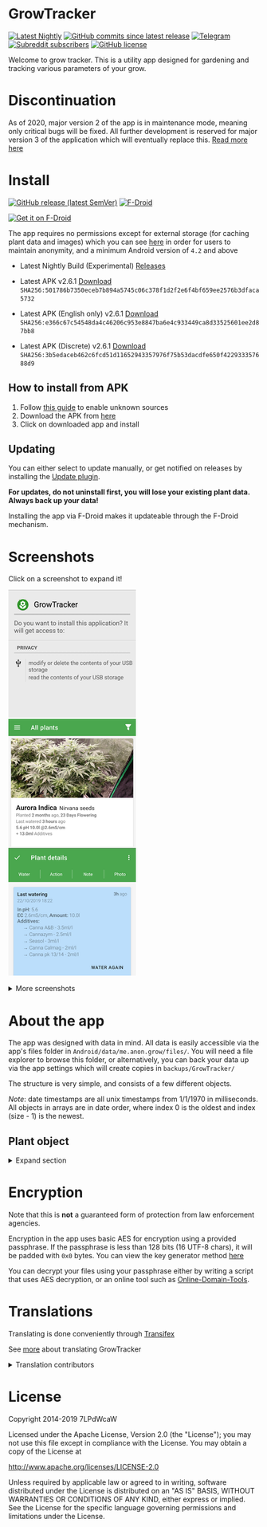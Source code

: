 # GrowTracker

[![Latest Nightly](https://travis-ci.com/7LPdWcaW/GrowTracker-Android.svg?branch=alpha)](https://travis-ci.com/7LPdWcaW/GrowTracker-Android)
[![GitHub commits since latest release](https://img.shields.io/github/commits-since/7LPdWcaW/GrowTracker-Android/latest)](https://github.com/7LPdWcaW/GrowTracker-Android/releases/tag/latest)
[![Telegram](https://img.shields.io/badge/chat-on%20Telegram-blue)](https://t.me/GrowTracker) 
[![Subreddit subscribers](https://img.shields.io/reddit/subreddit-subscribers/growutils?color=orange)](https://reddit.com/r/growutils)
[![GitHub license](https://img.shields.io/github/license/7LPdWcaW/GrowTracker-Android?color=lightgrey)](https://github.com/7LPdWcaW/GrowTracker-Android/blob/master/LICENSE)

Welcome to grow tracker. This is a utility app designed for gardening and tracking various parameters of your grow.

# Discontinuation

As of 2020, major version 2 of the app is in maintenance mode, meaning only critical bugs will be fixed. All further development is reserved for major version 3 of the application which will eventually replace this. [Read more here](https://github.com/7LPdWcaW/GrowTracker-Android/issues/206)

# Install

[![GitHub release (latest SemVer)](https://img.shields.io/github/v/release/7LPdWcaW/GrowTracker-Android?label=latest%20version&sort=semver)](https://github.com/7LPdWcaW/GrowTracker-Android/releases)
[![F-Droid](https://img.shields.io/f-droid/v/me.anon.grow)](https://f-droid.org/en/packages/me.anon.grow/)

[<img src="https://fdroid.gitlab.io/artwork/badge/get-it-on.png" alt="Get it on F-Droid" height="80">](https://f-droid.org/en/packages/me.anon.grow/)

The app requires no permissions except for external storage (for caching plant data and images) which you can see [here](https://github.com/7LPdWcaW/GrowTracker-Android/blob/develop/app/src/main/AndroidManifest.xml) in order for users to maintain anonymity, and a minimum Android version of `4.2` and above

- Latest Nightly Build (Experimental) [Releases](https://github.com/7LPdWcaW/GrowTracker-Android/releases/tag/alpha)

- Latest APK v2.6.1 [Download](https://github.com/7LPdWcaW/GrowTracker-Android/releases/download/v2.6.1/v2.6.1-production.apk) `SHA256:501786b7350eceb7b894a5745c06c378f1d2f2e6f4bf659ee2576b3dfaca5732`

- Latest APK (English only) v2.6.1 [Download](https://github.com/7LPdWcaW/GrowTracker-Android/releases/download/v2.6.1/v2.6.1-en.apk) `SHA256:e366c67c54548da4c46206c953e8847ba6e4c933449ca8d33525601ee2d87bb8`

- Latest APK (Discrete) v2.6.1 [Download](https://github.com/7LPdWcaW/GrowTracker-Android/releases/download/v2.6.1/v2.6.1-discrete.apk) `SHA256:3b5edaceb462c6fcd51d11652943357976f75b53dacdfe650f422933357688d9`

## How to install from APK

1. Follow [this guide](https://www.androidauthority.com/how-to-install-apks-31494/) to enable unknown sources
2. Download the APK from [here](https://github.com/7LPdWcaW/GrowTracker-Android/releases)
3. Click on downloaded app and install

## Updating

You can either select to update manually, or get notified on releases by installing the [Update plugin](https://github.com/7LPdWcaW/GrowUpdater-Android/releases).

**For updates, do not uninstall first, you will lose your existing plant data. Always back up your data!**

Installing the app via F-Droid makes it updateable through the F-Droid mechanism.

# Screenshots

Click on a screenshot to expand it!

[![install](fastlane/metadata/android/en-GB/images/phoneScreenshotsThumbs/install.png)](fastlane/metadata/android/en-GB/images/phoneScreenshots/install.png)
[![main plant list](fastlane/metadata/android/en-GB/images/phoneScreenshotsThumbs/1.png)](fastlane/metadata/android/en-GB/images/phoneScreenshots/1.png)
[![plant details](fastlane/metadata/android/en-GB/images/phoneScreenshotsThumbs/2.png)](fastlane/metadata/android/en-GB/images/phoneScreenshots/2.png)

<details>
  <summary>More screenshots</summary>

[![plant photos](fastlane/metadata/android/en-GB/images/phoneScreenshotsThumbs/3.png)](fastlane/metadata/android/en-GB/images/phoneScreenshots/3.png)
[![plant actions](fastlane/metadata/android/en-GB/images/phoneScreenshotsThumbs/4.png)](fastlane/metadata/android/en-GB/images/phoneScreenshots/4.png)
[![plant statistics](fastlane/metadata/android/en-GB/images/phoneScreenshotsThumbs/5.png)](fastlane/metadata/android/en-GB/images/phoneScreenshots/5.png)
[![schedule details](fastlane/metadata/android/en-GB/images/phoneScreenshotsThumbs/6.png)](fastlane/metadata/android/en-GB/images/phoneScreenshots/6.png)
[![schedule dates](fastlane/metadata/android/en-GB/images/phoneScreenshotsThumbs/7.png)](fastlane/metadata/android/en-GB/images/phoneScreenshots/7.png)
[![watering details](fastlane/metadata/android/en-GB/images/phoneScreenshotsThumbs/8.png)](fastlane/metadata/android/en-GB/images/phoneScreenshots/8.png)
[![garden tracker](fastlane/metadata/android/en-GB/images/phoneScreenshotsThumbs/9.png)](fastlane/metadata/android/en-GB/images/phoneScreenshots/9.png)
[![dark main plant list](fastlane/metadata/android/en-GB/images/phoneScreenshotsThumbs/1b.png)](fastlane/metadata/android/en-GB/images/phoneScreenshots/1b.png)
[![dark plant details](fastlane/metadata/android/en-GB/images/phoneScreenshotsThumbs/2b.png)](fastlane/metadata/android/en-GB/images/phoneScreenshots/2b.png)
[![dark plant photos](fastlane/metadata/android/en-GB/images/phoneScreenshotsThumbs/3b.png)](fastlane/metadata/android/en-GB/images/phoneScreenshots/3b.png)
[![dark plant actions](fastlane/metadata/android/en-GB/images/phoneScreenshotsThumbs/4b.png)](fastlane/metadata/android/en-GB/images/phoneScreenshots/4b.png)
[![dark plant statistics](fastlane/metadata/android/en-GB/images/phoneScreenshotsThumbs/5b.png)](fastlane/metadata/android/en-GB/images/phoneScreenshots/5b.png)
[![dark schedule details](fastlane/metadata/android/en-GB/images/phoneScreenshotsThumbs/6b.png)](fastlane/metadata/android/en-GB/images/phoneScreenshots/6b.png)
[![dark schedule dates](fastlane/metadata/android/en-GB/images/phoneScreenshotsThumbs/7b.png)](fastlane/metadata/android/en-GB/images/phoneScreenshots/7b.png)
[![dark watering details](fastlane/metadata/android/en-GB/images/phoneScreenshotsThumbs/8b.png)](fastlane/metadata/android/en-GB/images/phoneScreenshots/8b.png)
[![dark garden tracker](fastlane/metadata/android/en-GB/images/phoneScreenshotsThumbs/9b.png)](fastlane/metadata/android/en-GB/images/phoneScreenshots/9b.png)
[![settings](fastlane/metadata/android/en-GB/images/phoneScreenshotsThumbs/10.png)](fastlane/metadata/android/en-GB/images/phoneScreenshots/10.png)

</details>

    
# About the app

The app was designed with data in mind. All data is easily accessible via the app's files folder in `Android/data/me.anon.grow/files/`. You will need a file explorer to browse this folder, or alternatively, you can back your data up via the app settings which will create copies in `backups/GrowTracker/`

The structure is very simple, and consists of a few different objects.

*Note*: date timestamps are all unix timestamps from 1/1/1970 in milliseconds. All objects in arrays are in date order, where index 0 is the oldest and index (size - 1) is the newest.

## Plant object

<details>
  <summary>Expand section</summary>

- `plantDate` in milliseconds
- `images` is an array of file paths. Image file names are the taken date as unix timestamp in milliseconds

```js
{
    "id": <String>,
    "actions": [<Action>],
    "images": [<String>],
    "name": <String>,
    "strain": <String>,
    "clone": <Boolean>,
    "medium": <Medium>,
    "mediumDetails": <String>,
    "plantDate": 1234567890
}
```

### Medium (ENUM)

One of,

`SOIL`, `HYDRO`, `COCO`, `AERO`

## Actions

All actions have the following 3 properties

```js
{
    "type": <String>,
    "date": 1234567890,
    "notes": <String>,
}
```

Only the following actions are currently supports

### Action object (type = Water)

- Temperature measured in ºC
- Amount measured in ml
- Date is milliseconds
- Notes as string

Water action for waterings

```js
{
    "additives": [<Additive>],
    "ph": <Double>,
    "tds": <Tds>,
    "runoff": <Double>,
    "amount": <Double>,
    "date": 1234567890,
    "type": "Water",
    "temp": <Double>,
    "notes": <String>
}
```

### Additive object

- Amount is measured in ml

Object for nutrient dosages

```js
{
    "description": <String>,
    "amount": <Double>
}
```

### Tds object

Object for measuring conductivity or PPM

```js
{
    "amount": <Double>,
    "type": <TdsUnit>
}
```

### Tds Unit (ENUM)

One of,

`PPM500`, `PPM700`, `EC`

### Action object (type = Action)

- Date in milliseconds

Action object for recording plant actions such as trimming, transplanting.

```js
{
    "action": <Action>,
    "date": 1234567890,
    "type": "Action",
    "notes": <String>
}
```

### Action (ENUM)

One of,

`FIM`, `FLUSH`, `FOLIAR_FEED`, `LST`, `LOLLIPOP`, `PESTICIDE_APPLICATION`, `TOP`, `TRANSPLANTED`, `TRIM`, `TUCK`

### Stage change (type = StageChange)

- Date in milliseconds

Action object for recording a change in plant stage.

```js
{
    "newStage": <PlantStage>,
    "date": 1234567890,
    "type": "StageChange",
    "notes": <String>
}
```

### PlantStage (ENUM)

One of,

`PLANTED`, `GERMINATION`, `SEEDLING`, `CUTTING`, `VEGETATION`, `FLOWER`, `DRYING`, `CURING`, `HARVESTED`

### Note action (type = Note)

- Date in milliseconds

```js
{
    "notes": <String>,
    "date": 1234567890,
    "type": "Note"
}
```

## Garden object

The garden object is similar to the plant object, and accepts `Action` types, but is software-restricted to the following

```js
{
    "id": <String>,
    "name": <String>,
    "plantIds": [<String>],
    "actions": [<Action>]
}
```

### Temperature change action (type = TemperatureChange)

- Temperature measured in ºC
- Date in milliseconds

```js
{
    "temp": <Double>,
    "notes": <String>,
    "date": 1234567890,
    "type": "TemperatureChange"
}
```

### Humidity change action (type = HumidityChange)

- Date in milliseconds

```js
{
    "humidity": <Double>,
    "notes": <String>,
    "date": 1234567890,
    "type": "HumidityChange"
}
```

### Light schedule change action (type = LightingChange)

- `on` time format `HH:mm`
- `off` time format `HH:mm`
- Date in milliseconds

```js
{
    "on": <String>,
    "off": <String>,
    "notes": <String>,
    "date": 1234567890,
    "type": "LightingChange"
}
```
</details>

# Encryption

Note that this is **not** a guaranteed form of protection from law enforcement agencies.

Encryption in the app uses basic AES for encryption using a provided passphrase. If the passphrase is less than 128 bits (16 UTF-8 chars), it will be padded with `0x0` bytes. You can view the key generator method [here](https://github.com/7LPdWcaW/GrowTracker-Android/blob/master/app/src/main/java/me/anon/lib/helper/EncryptionHelper.java#L27)

You can decrypt your files using your passphrase either by writing a script that uses AES decryption, or an online tool such as [Online-Domain-Tools](http://aes.online-domain-tools.com/).

# Translations

Translating is done conveniently through [Transifex](https://www.transifex.com/growutils/growtracker/)

See [more](https://github.com/7LPdWcaW/GrowTracker-Android/issues/116) about translating GrowTracker

<details>
  <summary>Translation contributors</summary>

- Alex (Noxmiles) - de ![DE - German](https://transifex-open-api.herokuapp.com/badge/growutils/project/growtracker/language/de_DE/translated.png)
- Basti B (Weltenesche) - de ![DE - German](https://transifex-open-api.herokuapp.com/badge/growutils/project/growtracker/language/de_DE/translated.png)
- Heimen Stoffels (Vistaus) - nl ![NL - Dutch](https://transifex-open-api.herokuapp.com/badge/growutils/project/growtracker/language/nl_NL/translated.png)
- EmmanuelMess - es ![ES - Spanish](https://transifex-open-api.herokuapp.com/badge/growutils/project/growtracker/language/es/translated.png)
- Maxtille - fr ![FR - French](https://transifex-open-api.herokuapp.com/badge/growutils/project/growtracker/language/fr/translated.png)
- Patrick B (EukalyptusX) - de ![DE - German](https://transifex-open-api.herokuapp.com/badge/growutils/project/growtracker/language/de_DE/translated.png)
- Sascha Zenglein (szenglein) - de ![DE - German](https://transifex-open-api.herokuapp.com/badge/growutils/project/growtracker/language/de_DE/translated.png)
- Vexatos - de ![DE - German](https://transifex-open-api.herokuapp.com/badge/growutils/project/growtracker/language/de_DE/translated.png)
- W Q (williq) - de ![DE - German](https://transifex-open-api.herokuapp.com/badge/growutils/project/growtracker/language/de_DE/translated.png)
- 9YbQiuEohUu1 - ru/uk ![UK - Ukrainian](https://transifex-open-api.herokuapp.com/badge/growutils/project/growtracker/language/uk/translated.png) ![RU - Russian](https://transifex-open-api.herokuapp.com/badge/growutils/project/growtracker/language/ru/translated.png)

  </details>

# License

Copyright 2014-2019 7LPdWcaW

Licensed under the Apache License, Version 2.0 (the "License");
you may not use this file except in compliance with the License.
You may obtain a copy of the License at

   http://www.apache.org/licenses/LICENSE-2.0

Unless required by applicable law or agreed to in writing, software
distributed under the License is distributed on an "AS IS" BASIS,
WITHOUT WARRANTIES OR CONDITIONS OF ANY KIND, either express or implied.
See the License for the specific language governing permissions and
limitations under the License.
